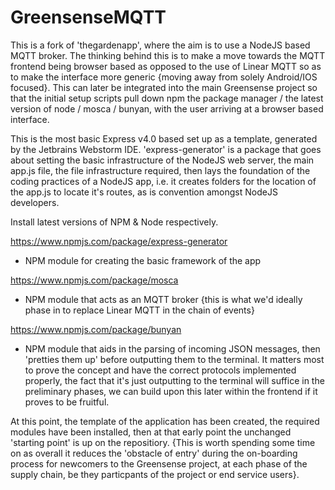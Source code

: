 # GreensenseMQTT
This is a fork of 'thegardenapp', where the aim is to use a NodeJS based MQTT broker. The thinking behind this is to make 
a move towards the MQTT frontend being browser based as opposed to the use of Linear MQTT so as to make the interface 
more generic {moving away from solely Android/IOS focused}. This can later be integrated into the main Greensense project 
so that the initial setup scripts pull down npm the package manager / the latest version of node / mosca / bunyan, with the 
user arriving at a browser based interface.


This is the most basic Express v4.0 based set up as a template, generated by the Jetbrains Webstorm IDE.
'express-generator' is a package that goes about setting the basic infrastructure of the NodeJS web server, the main app.js 
file, the file infrastructure required, then lays the foundation of the coding practices of a NodeJS app, i.e. it creates 
folders for the location of the app.js to locate it's routes, as is convention amongst NodeJS developers.

Install latest versions of NPM & Node respectively.

https://www.npmjs.com/package/express-generator
- NPM module for creating the basic framework of the app

https://www.npmjs.com/package/mosca
- NPM module that acts as an MQTT broker {this is what we'd ideally phase in to replace Linear MQTT in the chain of events}

https://www.npmjs.com/package/bunyan
- NPM module that aids in the parsing of incoming JSON messages, then 'pretties them up' before outputting them to the terminal.
It matters most to prove the concept and have the correct protocols implemented properly, the fact that it's 
just outputting to the terminal will suffice in the preliminary phases, we can build upon this later within the frontend if it 
proves to be fruitful.

At this point, the template of the application has been created, the required modules have been installed, then at that early 
point the unchanged 'starting point' is up on the repositiory. {This is worth spending some time on as overall it reduces the 
'obstacle of entry' during the on-boarding process for newcomers to the Greensense project, at each phase of the supply chain,
be they particpants of the project or end service users}.
